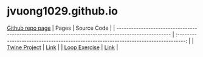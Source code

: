 # jvuong1029.github.io
[Github repo page](https://github.com/jvuong1029/jvuong1029.github.io)
| Pages                                                                                                |                                     Source Code                                     |
| ---------------------------------------------------------------------------------------------------- | :---------------------------------------------------------------------------------: |
| [Twine Project](https://jvuong1029.github.io/TwineProject/An%20Adventure%20Into%20The%20Forest.html) | [Link](https://github.com/jvuong1029/jvuong1029.github.io/tree/master/TwineProject) |
| [Loop Exercise](https://jvuong1029.github.io/LoopExercise)                                           | [Link](https://github.com/jvuong1029/jvuong1029.github.io/tree/master/LoopExercise) |
